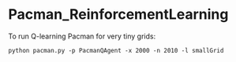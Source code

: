 # Pacman_ReinforcementLearning


To run Q-learning Pacman for very tiny grids:
```
python pacman.py -p PacmanQAgent -x 2000 -n 2010 -l smallGrid
```

